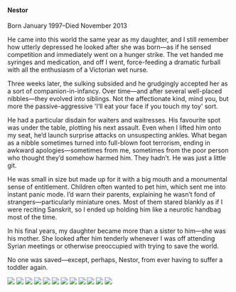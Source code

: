<h4>Nestor</h4>

Born January 1997–Died November 2013

He came into this world the same year as my daughter, and I still remember how utterly depressed he looked after she was born—as if he sensed competition and immediately went on a hunger strike. The vet handed me syringes and medication, and off I went, force-feeding a dramatic furball with all the enthusiasm of a Victorian wet nurse.

Three weeks later, the sulking subsided and he grudgingly accepted her as a sort of companion-in-infancy. Over time—and after several well-placed nibbles—they evolved into siblings. Not the affectionate kind, mind you, but more the passive-aggressive 'I’ll eat your face if you touch my toy' sort.

He had a particular disdain for waiters and waitresses. His favourite spot was under the table, plotting his next assault. Even when I lifted him onto my seat, he’d launch surprise attacks on unsuspecting ankles. What began as a nibble sometimes turned into full-blown foot terrorism, ending in awkward apologies—sometimes from me, sometimes from the poor person who thought they’d somehow harmed him. They hadn’t. He was just a little git.

He was small in size but made up for it with a big mouth and a monumental sense of entitlement. Children often wanted to pet him, which sent me into instant panic mode. I’d warn their parents, explaining he wasn’t fond of strangers—particularly miniature ones. Most of them stared blankly as if I were reciting Sanskrit, so I ended up holding him like a neurotic handbag most of the time.

In his final years, my daughter became more than a sister to him—she was his mother. She looked after him tenderly whenever I was off attending Syrian meetings or otherwise preoccupied with trying to save the world.

No one was saved—except, perhaps, Nestor, from ever having to suffer a toddler again.

![](1.JPG)
![](2.JPG)
![](3.JPG)
![](4.jpg)
![](5.JPG)
![](6.JPG)
![](7.JPG)
![](8.jpg)
![](9.JPG)
![](10.JPG)
![](11.JPG)
![](12.JPG)

<p></p>
